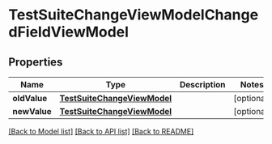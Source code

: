 # TestSuiteChangeViewModelChangedFieldViewModel

## Properties
Name | Type | Description | Notes
------------ | ------------- | ------------- | -------------
**oldValue** | [**TestSuiteChangeViewModel**](TestSuiteChangeViewModel.md) |  | [optional] 
**newValue** | [**TestSuiteChangeViewModel**](TestSuiteChangeViewModel.md) |  | [optional] 

[[Back to Model list]](../README.md#documentation-for-models) [[Back to API list]](../README.md#documentation-for-api-endpoints) [[Back to README]](../README.md)



